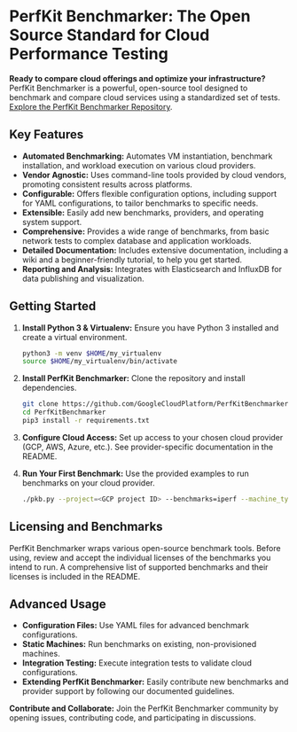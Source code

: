 # PerfKit Benchmarker: The Open Source Standard for Cloud Performance Testing

**Ready to compare cloud offerings and optimize your infrastructure?** PerfKit Benchmarker is a powerful, open-source tool designed to benchmark and compare cloud services using a standardized set of tests. [Explore the PerfKit Benchmarker Repository](https://github.com/GoogleCloudPlatform/PerfKitBenchmarker).

## Key Features

*   **Automated Benchmarking:** Automates VM instantiation, benchmark installation, and workload execution on various cloud providers.
*   **Vendor Agnostic:** Uses command-line tools provided by cloud vendors, promoting consistent results across platforms.
*   **Configurable:** Offers flexible configuration options, including support for YAML configurations, to tailor benchmarks to specific needs.
*   **Extensible:** Easily add new benchmarks, providers, and operating system support.
*   **Comprehensive:** Provides a wide range of benchmarks, from basic network tests to complex database and application workloads.
*   **Detailed Documentation:** Includes extensive documentation, including a wiki and a beginner-friendly tutorial, to help you get started.
*   **Reporting and Analysis:**  Integrates with Elasticsearch and InfluxDB for data publishing and visualization.

## Getting Started

1.  **Install Python 3 & Virtualenv:**  Ensure you have Python 3 installed and create a virtual environment.
    ```bash
    python3 -m venv $HOME/my_virtualenv
    source $HOME/my_virtualenv/bin/activate
    ```
2.  **Install PerfKit Benchmarker:** Clone the repository and install dependencies.
    ```bash
    git clone https://github.com/GoogleCloudPlatform/PerfKitBenchmarker.git
    cd PerfKitBenchmarker
    pip3 install -r requirements.txt
    ```
3.  **Configure Cloud Access:**  Set up access to your chosen cloud provider (GCP, AWS, Azure, etc.). See provider-specific documentation in the README.
4.  **Run Your First Benchmark:**  Use the provided examples to run benchmarks on your cloud provider.

    ```bash
    ./pkb.py --project=<GCP project ID> --benchmarks=iperf --machine_type=f1-micro
    ```

## Licensing and Benchmarks

PerfKit Benchmarker wraps various open-source benchmark tools. Before using, review and accept the individual licenses of the benchmarks you intend to run. A comprehensive list of supported benchmarks and their licenses is included in the README.

## Advanced Usage

*   **Configuration Files:** Use YAML files for advanced benchmark configurations.
*   **Static Machines:** Run benchmarks on existing, non-provisioned machines.
*   **Integration Testing:** Execute integration tests to validate cloud configurations.
*   **Extending PerfKit Benchmarker:** Easily contribute new benchmarks and provider support by following our documented guidelines.

**Contribute and Collaborate:**  Join the PerfKit Benchmarker community by opening issues, contributing code, and participating in discussions.
